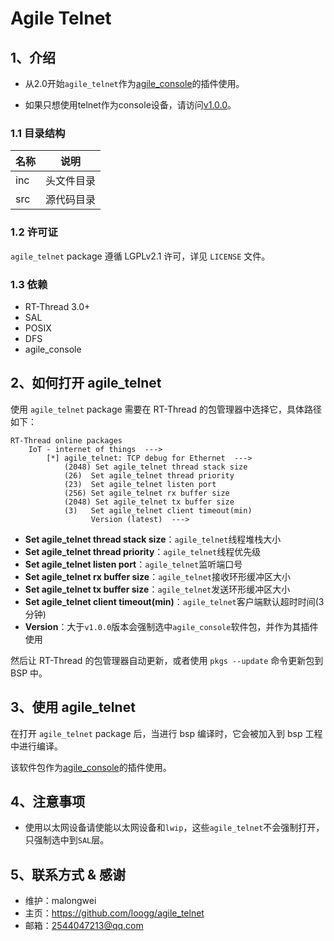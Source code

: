 # Agile Telnet

## 1、介绍

- 从2.0开始`agile_telnet`作为[agile_console](https://github.com/loogg/agile_console)的插件使用。

- 如果只想使用telnet作为console设备，请访问[v1.0.0](https://github.com/loogg/agile_telnet/tree/v1.0.0)。

### 1.1 目录结构

| 名称 | 说明 |
| ---- | ---- |
| inc  | 头文件目录 |
| src  | 源代码目录 |

### 1.2 许可证

`agile_telnet` package 遵循 LGPLv2.1 许可，详见 `LICENSE` 文件。

### 1.3 依赖

- RT-Thread 3.0+
- SAL
- POSIX
- DFS
- agile_console

## 2、如何打开 agile_telnet

使用 `agile_telnet` package 需要在 RT-Thread 的包管理器中选择它，具体路径如下：

```
RT-Thread online packages
    IoT - internet of things  --->
        [*] agile_telnet: TCP debug for Ethernet  --->
            (2048) Set agile_telnet thread stack size
            (26)  Set agile_telnet thread priority
            (23)  Set agile_telnet listen port
            (256) Set agile_telnet rx buffer size
            (2048) Set agile_telnet tx buffer size
            (3)   Set agile_telnet client timeout(min)
                  Version (latest)  --->
```

- **Set agile_telnet thread stack size**：`agile_telnet`线程堆栈大小
- **Set agile_telnet thread priority**：`agile_telnet`线程优先级
- **Set agile_telnet listen port**：`agile_telnet`监听端口号
- **Set agile_telnet rx buffer size**：`agile_telnet`接收环形缓冲区大小
- **Set agile_telnet tx buffer size**：`agile_telnet`发送环形缓冲区大小
- **Set agile_telnet client timeout(min)**：`agile_telnet`客户端默认超时时间(3分钟)
- **Version**：大于`v1.0.0`版本会强制选中`agile_console`软件包，并作为其插件使用

然后让 RT-Thread 的包管理器自动更新，或者使用 `pkgs --update` 命令更新包到 BSP 中。

## 3、使用 agile_telnet

在打开 `agile_telnet` package 后，当进行 bsp 编译时，它会被加入到 bsp 工程中进行编译。

该软件包作为[agile_console](https://github.com/loogg/agile_console)的插件使用。

## 4、注意事项

- 使用以太网设备请使能以太网设备和`lwip`，这些`agile_telnet`不会强制打开，只强制选中到`SAL`层。

## 5、联系方式 & 感谢

- 维护：malongwei
- 主页：<https://github.com/loogg/agile_telnet>
- 邮箱：<2544047213@qq.com>
